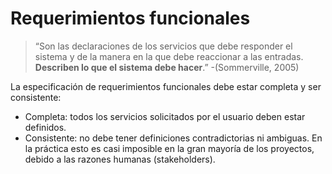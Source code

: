 # Requerimientos funcionales
> “Son las declaraciones de los servicios que debe responder el sistema y de la manera en la que debe reaccionar a las entradas. **Describen lo que el sistema debe hacer**.” -(Sommerville, 2005)

La especificación de requerimientos funcionales debe estar completa y ser consistente:
- Completa: todos los servicios solicitados por el usuario deben estar definidos.
- Consistente: no debe tener definiciones contradictorias ni ambiguas.
En la práctica esto es casi imposible en la gran mayoría de los proyectos, debido a las razones humanas (stakeholders).